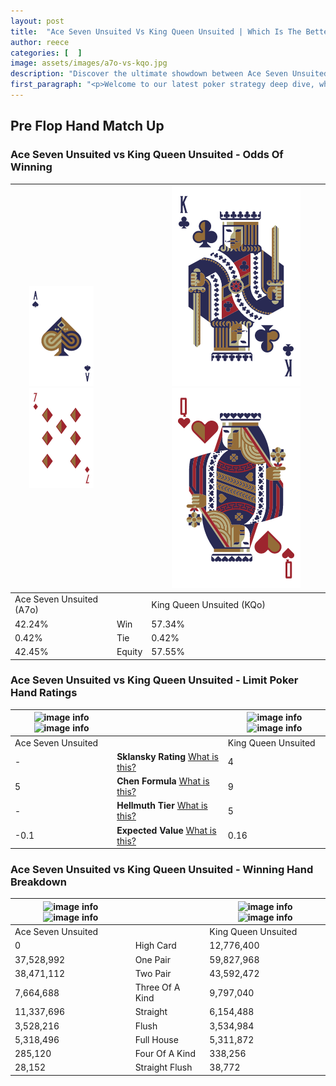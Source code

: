 ```yaml
---
layout: post
title:  "Ace Seven Unsuited Vs King Queen Unsuited | Which Is The Better Hand In Poker? A Complete Guide"
author: reece
categories: [  ]
image: assets/images/a7o-vs-kqo.jpg
description: "Discover the ultimate showdown between Ace Seven Unsuited and King Queen Unsuited in poker! Uncover the odds, strategies, and scenarios where one hand triumphs over the other. Get ready to up your poker game with this thrilling analysis."
first_paragraph: "<p>Welcome to our latest poker strategy deep dive, where we're pitting two distinct hands against each other in a high-stakes showdown: Ace Seven Unsuited vs King Queen Unsuited.</p><p>In the dynamic world of poker, every decision counts, and knowing which hand holds the upper hand is key to your success at the table.</p><p>In this article, we'll dissect these two hands, explore the scenarios where one dominates the other, and equip you with the knowledge to make strategic choices that can tip the odds in your favor.</p><p>Get ready to unravel the intriguing dynamics of these poker hands and elevate your game to new heights.</p>"
---
```




[comment]: # (sp0)

## Pre Flop Hand Match Up

<div class="table hand-ratings" markdown="1"> 



### Ace Seven Unsuited vs King Queen Unsuited - Odds Of Winning


    
| ![image info](assets/images/hand1/A.png) ![image info](assets/images/hand1/7o.png) |  | ![image info](assets/images/hand2/K.png) ![image info](assets/images/hand2/qo.png) |
| -------- | -------- | -------- |
| Ace Seven Unsuited (A7o) |  | King Queen Unsuited (KQo) |
| 42.24% | Win | 57.34% |
| 0.42% | Tie | 0.42% |
| 42.45% | Equity | 57.55% |




[comment]: # (sp1)



### Ace Seven Unsuited vs King Queen Unsuited - Limit Poker Hand Ratings


    
| ![image info](https://www.riverpairs.com/assets/images/hand1/A.png) ![image info](https://www.riverpairs.com/assets/images/hand1/7o.png) |  | ![image info](https://www.riverpairs.com/assets/images/hand2/K.png) ![image info](https://www.riverpairs.com/assets/images/hand2/qo.png) |
| -------- | -------- | -------- |
| Ace Seven Unsuited |  | King Queen Unsuited |
| - | **Sklansky Rating** [What is this?](/sklansky-rating-explained) | 4 |
| 5 | **Chen Formula** [What is this?](/chen-formula-explained) | 9 |
| - | **Hellmuth Tier** [What is this?](/Hellmuth-tier-explained) | 5 |
| -0.1 | **Expected Value** [What is this?](/expected-value-explained) | 0.16 |




[comment]: # (sp2)



### Ace Seven Unsuited vs King Queen Unsuited - Winning Hand Breakdown


    
| ![image info](https://www.riverpairs.com/assets/images/hand1/A.png) ![image info](https://www.riverpairs.com/assets/images/hand1/7o.png) |  | ![image info](https://www.riverpairs.com/assets/images/hand2/K.png) ![image info](https://www.riverpairs.com/assets/images/hand2/qo.png) |
| -------- | -------- | -------- |
| Ace Seven Unsuited |  | King Queen Unsuited |
| 0 | High Card | 12,776,400 |
| 37,528,992 | One Pair | 59,827,968 |
| 38,471,112 | Two Pair | 43,592,472 |
| 7,664,688 | Three Of A Kind | 9,797,040 |
| 11,337,696 | Straight | 6,154,488 |
| 3,528,216 | Flush | 3,534,984 |
| 5,318,496 | Full House | 5,311,872 |
| 285,120 | Four Of A Kind | 338,256 |
| 28,152 | Straight Flush | 38,772 |




[comment]: # (sp3)



</div>

[comment]: # (sp4)



[comment]: # (sp5)

